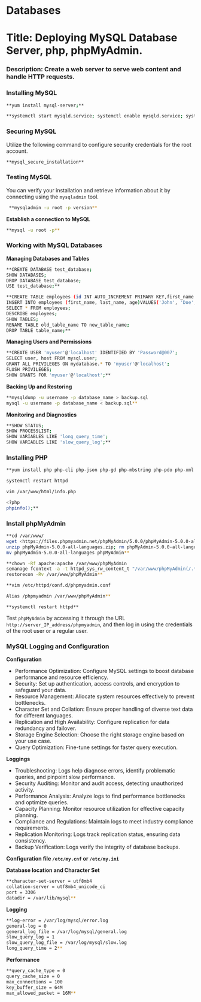 # Databases

# Title: Deploying MySQL Database Server, php, phpMyAdmin.

### Description: Create a web server to serve web content and handle HTTP requests.

### Installing MySQL

```bash
**yum install mysql-server;**
```

```bash
**systemctl start mysqld.service; systemctl enable mysqld.service; systemctl status mysqld**
```

### Securing MySQL

Utilize the following command to configure security credentials for the root account.

```bash
**mysql_secure_installation**
```

### Testing MySQL

You can verify your installation and retrieve information about it by connecting using the `mysqladmin` tool.

```bash
 **mysqladmin -u root -p version**
```

**Establish a connection to MySQL**

```bash
**mysql -u root -p**
```

### Working with MySQL Databases

**Managing Databases and Tables**

```bash
**CREATE DATABASE test_database;
SHOW DATABASES;
DROP DATABASE test_database;
USE test_database;**
```

```bash
**CREATE TABLE employees (id INT AUTO_INCREMENT PRIMARY KEY,first_name VARCHAR(50),last_name VARCHAR(50),age INT);
INSERT INTO employees (first_name, last_name, age)VALUES('John', 'Doe', 30),('Jane', 'Smith', 25);
SELECT * FROM employees;
DESCRIBE employees;
SHOW TABLES;
RENAME TABLE old_table_name TO new_table_name;
DROP TABLE table_name;**
```

**Managing Users and Permissions**

```bash
**CREATE USER 'myuser'@'localhost' IDENTIFIED BY 'Password@007';
SELECT user, host FROM mysql.user;
GRANT ALL PRIVILEGES ON mydatabase.* TO 'myuser'@'localhost';
FLUSH PRIVILEGES;
SHOW GRANTS FOR 'myuser'@'localhost';**
```

**Backing Up and Restoring**

```bash
**mysqldump -u username -p database_name > backup.sql
mysql -u username -p database_name < backup.sql**
```

**Monitoring and Diagnostics**

```bash
**SHOW STATUS;
SHOW PROCESSLIST;
SHOW VARIABLES LIKE 'long_query_time';
SHOW VARIABLES LIKE 'slow_query_log';**
```

### Installing PHP

```bash
**yum install php php-cli php-json php-gd php-mbstring php-pdo php-xml php-mysqlnd

systemctl restart httpd

vim /var/www/html/info.php

<?php
phpinfo();**
```

### Install phpMyAdmin

```bash
**cd /var/www/
wget <https://files.phpmyadmin.net/phpMyAdmin/5.0.0/phpMyAdmin-5.0.0-all-languages.zip>
unzip phpMyAdmin-5.0.0-all-languages.zip; rm phpMyAdmin-5.0.0-all-languages.zip
mv phpMyAdmin-5.0.0-all-languages phpMyAdmin**

```

```bash
**chown -Rf apache:apache /var/www/phpMyAdmin
semanage fcontext -a -t httpd_sys_rw_content_t "/var/www/phpMyAdmin(/.*)?"
restorecon -Rv /var/www/phpMyAdmin**
```

```bash
**vim /etc/httpd/conf.d/phpmyadmin.conf

Alias /phpmyadmin /var/www/phpMyAdmin**
```

```
**systemctl restart httpd**
```

Test `phpMyAdmin` by accessing it through the URL `http://server_IP_address/phpmyadmin`, and then log in using the credentials of the root user or a regular user.

### MySQL Logging and Configuration

**Configuration**

- Performance Optimization: Configure MySQL settings to boost database performance and resource efficiency.
- Security: Set up authentication, access controls, and encryption to safeguard your data.
- Resource Management: Allocate system resources effectively to prevent bottlenecks.
- Character Set and Collation: Ensure proper handling of diverse text data for different languages.
- Replication and High Availability: Configure replication for data redundancy and failover.
- Storage Engine Selection: Choose the right storage engine based on your use case.
- Query Optimization: Fine-tune settings for faster query execution.

**Loggings**

- Troubleshooting: Logs help diagnose errors, identify problematic queries, and pinpoint slow performance.
- Security Auditing: Monitor and audit access, detecting unauthorized activity.
- Performance Analysis: Analyze logs to find performance bottlenecks and optimize queries.
- Capacity Planning: Monitor resource utilization for effective capacity planning.
- Compliance and Regulations: Maintain logs to meet industry compliance requirements.
- Replication Monitoring: Logs track replication status, ensuring data consistency.
- Backup Verification: Logs verify the integrity of database backups.

**Configuration file `/etc/my.cnf` or `/etc/my.ini`**

**Database location and Character Set**

```bash
**character-set-server = utf8mb4
collation-server = utf8mb4_unicode_ci
port = 3306
datadir = /var/lib/mysql**
```

**Logging**

```bash
**log-error = /var/log/mysql/error.log
general-log = 0
general_log_file = /var/log/mysql/general.log
slow_query_log = 1
slow_query_log_file = /var/log/mysql/slow.log
long_query_time = 2**
```

**Performance**

```bash
**query_cache_type = 0
query_cache_size = 0
max_connections = 100
key_buffer_size = 64M
max_allowed_packet = 16M**
```